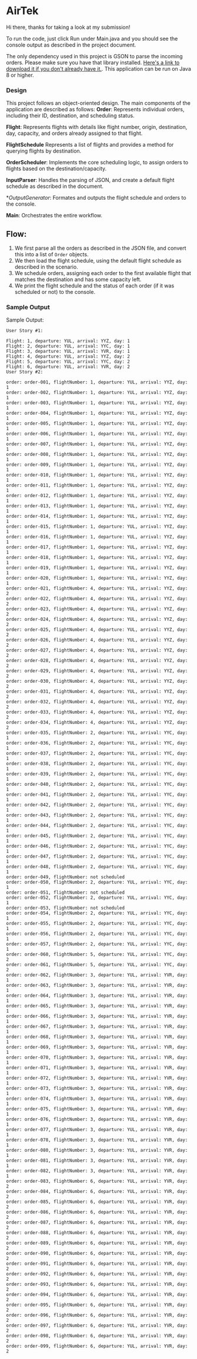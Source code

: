 # AirTek

Hi there, thanks for taking a look at my submission!

To run the code, just click Run under Main.java and you should see the console output as described in the project document.

The only dependency used in this project is GSON to parse the incoming orders. Please make sure you have that library installed. [Here's a link to download it if you don't already have it.](https://github.com/google/gson). This application can be run on Java 8 or higher. 


### Design
This project follows an object-oriented design. The main components of the application are described as follows:
**Order**: Represents individual orders, including their ID, destination, and scheduling status.


**Flight**: Represents flights with details like flight number, origin, destination, day, capacity, and orders already assigned to that flight.


**FlightSchedule** Represents a list of flights and provides a method for querying flights by destination.


**OrderScheduler**: Implements the core scheduling logic, to assign orders to flights based on the destination/capacity.


**InputParser**: Handles the parsing of JSON, and create a default flight schedule as described in the document.


**OutputGenerator*: Formates and outputs the flight schedule and orders to the console.


**Main**: Orchestrates the entire workflow.



## Flow:
1. We first parse all the orders as described in the JSON file, and convert this into a list of `Order` objects.
2. We then load the flight schedule, using the default flight schedule as described in the scenario.
3. We schedule orders, assigning each order to the first available flight that matches the destination and has some capacity left.
4. We print the flight schedule and the status of each order (if it was scheduled or not) to the console.

### Sample Output

Sample Output:
```
User Story #1: 

Flight: 1, departure: YUL, arrival: YYZ, day: 1
Flight: 2, departure: YUL, arrival: YYC, day: 1
Flight: 3, departure: YUL, arrival: YVR, day: 1
Flight: 4, departure: YUL, arrival: YYZ, day: 2
Flight: 5, departure: YUL, arrival: YYC, day: 2
Flight: 6, departure: YUL, arrival: YVR, day: 2
User Story #2: 

order: order-001, flightNumber: 1, departure: YUL, arrival: YYZ, day: 1
order: order-002, flightNumber: 1, departure: YUL, arrival: YYZ, day: 1
order: order-003, flightNumber: 1, departure: YUL, arrival: YYZ, day: 1
order: order-004, flightNumber: 1, departure: YUL, arrival: YYZ, day: 1
order: order-005, flightNumber: 1, departure: YUL, arrival: YYZ, day: 1
order: order-006, flightNumber: 1, departure: YUL, arrival: YYZ, day: 1
order: order-007, flightNumber: 1, departure: YUL, arrival: YYZ, day: 1
order: order-008, flightNumber: 1, departure: YUL, arrival: YYZ, day: 1
order: order-009, flightNumber: 1, departure: YUL, arrival: YYZ, day: 1
order: order-010, flightNumber: 1, departure: YUL, arrival: YYZ, day: 1
order: order-011, flightNumber: 1, departure: YUL, arrival: YYZ, day: 1
order: order-012, flightNumber: 1, departure: YUL, arrival: YYZ, day: 1
order: order-013, flightNumber: 1, departure: YUL, arrival: YYZ, day: 1
order: order-014, flightNumber: 1, departure: YUL, arrival: YYZ, day: 1
order: order-015, flightNumber: 1, departure: YUL, arrival: YYZ, day: 1
order: order-016, flightNumber: 1, departure: YUL, arrival: YYZ, day: 1
order: order-017, flightNumber: 1, departure: YUL, arrival: YYZ, day: 1
order: order-018, flightNumber: 1, departure: YUL, arrival: YYZ, day: 1
order: order-019, flightNumber: 1, departure: YUL, arrival: YYZ, day: 1
order: order-020, flightNumber: 1, departure: YUL, arrival: YYZ, day: 1
order: order-021, flightNumber: 4, departure: YUL, arrival: YYZ, day: 2
order: order-022, flightNumber: 4, departure: YUL, arrival: YYZ, day: 2
order: order-023, flightNumber: 4, departure: YUL, arrival: YYZ, day: 2
order: order-024, flightNumber: 4, departure: YUL, arrival: YYZ, day: 2
order: order-025, flightNumber: 4, departure: YUL, arrival: YYZ, day: 2
order: order-026, flightNumber: 4, departure: YUL, arrival: YYZ, day: 2
order: order-027, flightNumber: 4, departure: YUL, arrival: YYZ, day: 2
order: order-028, flightNumber: 4, departure: YUL, arrival: YYZ, day: 2
order: order-029, flightNumber: 4, departure: YUL, arrival: YYZ, day: 2
order: order-030, flightNumber: 4, departure: YUL, arrival: YYZ, day: 2
order: order-031, flightNumber: 4, departure: YUL, arrival: YYZ, day: 2
order: order-032, flightNumber: 4, departure: YUL, arrival: YYZ, day: 2
order: order-033, flightNumber: 4, departure: YUL, arrival: YYZ, day: 2
order: order-034, flightNumber: 4, departure: YUL, arrival: YYZ, day: 2
order: order-035, flightNumber: 2, departure: YUL, arrival: YYC, day: 1
order: order-036, flightNumber: 2, departure: YUL, arrival: YYC, day: 1
order: order-037, flightNumber: 2, departure: YUL, arrival: YYC, day: 1
order: order-038, flightNumber: 2, departure: YUL, arrival: YYC, day: 1
order: order-039, flightNumber: 2, departure: YUL, arrival: YYC, day: 1
order: order-040, flightNumber: 2, departure: YUL, arrival: YYC, day: 1
order: order-041, flightNumber: 2, departure: YUL, arrival: YYC, day: 1
order: order-042, flightNumber: 2, departure: YUL, arrival: YYC, day: 1
order: order-043, flightNumber: 2, departure: YUL, arrival: YYC, day: 1
order: order-044, flightNumber: 2, departure: YUL, arrival: YYC, day: 1
order: order-045, flightNumber: 2, departure: YUL, arrival: YYC, day: 1
order: order-046, flightNumber: 2, departure: YUL, arrival: YYC, day: 1
order: order-047, flightNumber: 2, departure: YUL, arrival: YYC, day: 1
order: order-048, flightNumber: 2, departure: YUL, arrival: YYC, day: 1
order: order-049, flightNumber: not scheduled
order: order-050, flightNumber: 2, departure: YUL, arrival: YYC, day: 1
order: order-051, flightNumber: not scheduled
order: order-052, flightNumber: 2, departure: YUL, arrival: YYC, day: 1
order: order-053, flightNumber: not scheduled
order: order-054, flightNumber: 2, departure: YUL, arrival: YYC, day: 1
order: order-055, flightNumber: 2, departure: YUL, arrival: YYC, day: 1
order: order-056, flightNumber: 2, departure: YUL, arrival: YYC, day: 1
order: order-057, flightNumber: 2, departure: YUL, arrival: YYC, day: 1
order: order-060, flightNumber: 5, departure: YUL, arrival: YYC, day: 2
order: order-061, flightNumber: 5, departure: YUL, arrival: YYC, day: 2
order: order-062, flightNumber: 3, departure: YUL, arrival: YVR, day: 1
order: order-063, flightNumber: 3, departure: YUL, arrival: YVR, day: 1
order: order-064, flightNumber: 3, departure: YUL, arrival: YVR, day: 1
order: order-065, flightNumber: 3, departure: YUL, arrival: YVR, day: 1
order: order-066, flightNumber: 3, departure: YUL, arrival: YVR, day: 1
order: order-067, flightNumber: 3, departure: YUL, arrival: YVR, day: 1
order: order-068, flightNumber: 3, departure: YUL, arrival: YVR, day: 1
order: order-069, flightNumber: 3, departure: YUL, arrival: YVR, day: 1
order: order-070, flightNumber: 3, departure: YUL, arrival: YVR, day: 1
order: order-071, flightNumber: 3, departure: YUL, arrival: YVR, day: 1
order: order-072, flightNumber: 3, departure: YUL, arrival: YVR, day: 1
order: order-073, flightNumber: 3, departure: YUL, arrival: YVR, day: 1
order: order-074, flightNumber: 3, departure: YUL, arrival: YVR, day: 1
order: order-075, flightNumber: 3, departure: YUL, arrival: YVR, day: 1
order: order-076, flightNumber: 3, departure: YUL, arrival: YVR, day: 1
order: order-077, flightNumber: 3, departure: YUL, arrival: YVR, day: 1
order: order-078, flightNumber: 3, departure: YUL, arrival: YVR, day: 1
order: order-080, flightNumber: 3, departure: YUL, arrival: YVR, day: 1
order: order-081, flightNumber: 3, departure: YUL, arrival: YVR, day: 1
order: order-082, flightNumber: 3, departure: YUL, arrival: YVR, day: 1
order: order-083, flightNumber: 6, departure: YUL, arrival: YVR, day: 2
order: order-084, flightNumber: 6, departure: YUL, arrival: YVR, day: 2
order: order-085, flightNumber: 6, departure: YUL, arrival: YVR, day: 2
order: order-086, flightNumber: 6, departure: YUL, arrival: YVR, day: 2
order: order-087, flightNumber: 6, departure: YUL, arrival: YVR, day: 2
order: order-088, flightNumber: 6, departure: YUL, arrival: YVR, day: 2
order: order-089, flightNumber: 6, departure: YUL, arrival: YVR, day: 2
order: order-090, flightNumber: 6, departure: YUL, arrival: YVR, day: 2
order: order-091, flightNumber: 6, departure: YUL, arrival: YVR, day: 2
order: order-092, flightNumber: 6, departure: YUL, arrival: YVR, day: 2
order: order-093, flightNumber: 6, departure: YUL, arrival: YVR, day: 2
order: order-094, flightNumber: 6, departure: YUL, arrival: YVR, day: 2
order: order-095, flightNumber: 6, departure: YUL, arrival: YVR, day: 2
order: order-096, flightNumber: 6, departure: YUL, arrival: YVR, day: 2
order: order-097, flightNumber: 6, departure: YUL, arrival: YVR, day: 2
order: order-098, flightNumber: 6, departure: YUL, arrival: YVR, day: 2
order: order-099, flightNumber: 6, departure: YUL, arrival: YVR, day: 2
```
